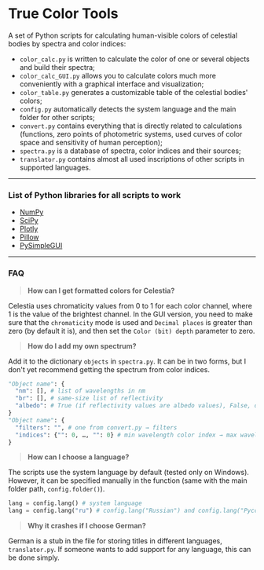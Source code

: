 # True Color Tools
A set of Python scripts for calculating human-visible colors of celestial bodies by spectra and color indices:
* `color_calc.py` is written to calculate the color of one or several objects and build their spectra;
* `color_calc_GUI.py` allows you to calculate colors much more conveniently with a graphical interface and visualization;
* `color_table.py` generates a customizable table of the celestial bodies' colors;
* `config.py` automatically detects the system language and the main folder for other scripts;
* `convert.py` contains everything that is directly related to calculations (functions, zero points of photometric systems, used curves of color space and sensitivity of human perception);
* `spectra.py` is a database of spectra, color indices and their sources;
* `translator.py` contains almost all used inscriptions of other scripts in supported languages.

____________________________________________________
### List of Python libraries for all scripts to work
* [NumPy](https://numpy.org/)
* [SciPy](https://www.scipy.org/)
* [Plotly](https://plotly.com/python/)
* [Pillow](https://pillow.readthedocs.io/)
* [PySimpleGUI](https://pysimplegui.readthedocs.io/)

_______
### FAQ
> **How can I get formatted colors for Celestia?**

Celestia uses chromaticity values from 0 to 1 for each color channel, where 1 is the value of the brightest channel. In the GUI version, you need to make sure that the `chromaticity` mode is used and `Decimal places` is greater than zero (by default it is), and then set the `Color (bit) depth` parameter to zero.


> **How do I add my own spectrum?**

Add it to the dictionary `objects` in `spectra.py`. It can be in two forms, but I don't yet recommend getting the spectrum from color indices. 
```py
"Object name": {
  "nm": [], # list of wavelengths in nm
  "br": [], # same-size list of reflectivity
  "albedo": # True (if reflectivity values are albedo values), False, or value (in V band or on 550 nm)
}
"Object name": {
  "filters": "", # one from convert.py → filters
  "indices": {"": 0, …, "": 0} # min wavelength color index → max wavelength color index
}
```

> **How can I choose a language?**

The scripts use the system language by default (tested only on Windows). However, it can be specified manually in the function (same with the main folder path, `config.folder()`).
```py
lang = config.lang() # system language
lang = config.lang("ru") # config.lang("Russian") and config.lang("Русский") also work
```

> **Why it crashes if I choose German?**

German is a stub in the file for storing titles in different languages, `translator.py`. If someone wants to add support for any language, this can be done simply.